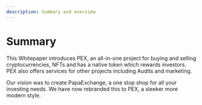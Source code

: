 ```yaml
---
description: Summary and overview
---
```


# Summary

This Whitepaper introduces PEX, an all-in-one project for buying and selling cryptocurrencies, NFTs and has a native token which rewards investors. PEX also offers services for other projects including Audits and marketing.



Our vision was to create PapaExchange, a one stop shop for all your investing needs. We have now rebranded this to PEX, a sleeker more modern style.


